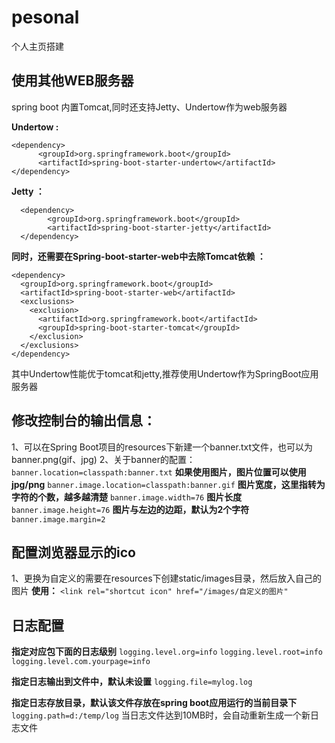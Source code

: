 # pesonal
个人主页搭建

## 使用其他WEB服务器
  spring boot 内置Tomcat,同时还支持Jetty、Undertow作为web服务器

  **Undertow :**
  ```
  <dependency>
        <groupId>org.springframework.boot</groupId>
        <artifactId>spring-boot-starter-undertow</artifactId>
  </dependency>
  ```

  **Jetty ：**

  ```
    <dependency>
          <groupId>org.springframework.boot</groupId>
          <artifactId>spring-boot-starter-jetty</artifactId>
    </dependency>
  ```

  **同时，还需要在Spring-boot-starter-web中去除Tomcat依赖 ：**

  ```
  <dependency>
    <groupId>org.springframework.boot</groupId>
    <artifactId>spring-boot-starter-web</artifactId>
    <exclusions>
      <exclusion>
        <artifactId>org.springframework.boot</artifactId>
        <groupId>spring-boot-starter-tomcat</groupId>
      </exclusion>
    </exclusions>
  </dependency>
  ```
其中Undertow性能优于tomcat和jetty,推荐使用Undertow作为SpringBoot应用服务器

## 修改控制台的输出信息：

1、可以在Spring Boot项目的resources下新建一个banner.txt文件，也可以为banner.png(gif、jpg)
2、关于banner的配置：
`banner.location=classpath:banner.txt`
**如果使用图片，图片位置可以使用jpg/png**
`banner.image.location=classpath:banner.gif`
**图片宽度，这里指转为字符的个数，越多越清楚**
`banner.image.width=76`
**图片长度**
`banner.image.height=76`
**图片与左边的边距，默认为2个字符**
`banner.image.margin=2`

## 配置浏览器显示的ico

1、更换为自定义的需要在resources下创建static/images目录，然后放入自己的图片
**使用：**
`<link rel="shortcut icon" href="/images/自定义的图片"`

## 日志配置

**指定对应包下面的日志级别**
`logging.level.org=info`
`logging.level.root=info`
`logging.level.com.yourpage=info`

**指定日志输出到文件中，默认未设置**
`logging.file=mylog.log`

**指定日志存放目录，默认该文件存放在spring boot应用运行的当前目录下**
`logging.path=d:/temp/log`
当日志文件达到10MB时，会自动重新生成一个新日志文件